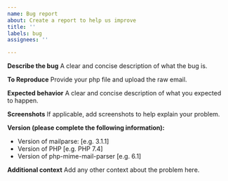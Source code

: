 ```yaml
---
name: Bug report
about: Create a report to help us improve
title: ''
labels: bug
assignees: ''

---
```


**Describe the bug**
A clear and concise description of what the bug is.

**To Reproduce**
Provide your php file and upload the raw email.

**Expected behavior**
A clear and concise description of what you expected to happen.

**Screenshots**
If applicable, add screenshots to help explain your problem.

**Version (please complete the following information):**
 - Version of mailparse: [e.g. 3.1.1]
 - Version of PHP [e.g. PHP 7.4]
 - Version of php-mime-mail-parser [e.g. 6.1]

**Additional context**
Add any other context about the problem here.
